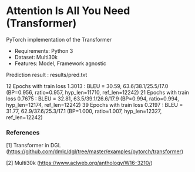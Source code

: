 # Attention Is All You Need (Transformer)

PyTorch implementation of the Transformer

* Requirements: Python 3
* Dataset: Multi30k
* Features: Model, Framework agnostic

Prediction result : results/pred.txt

12 Epochs with train loss 1.3013 : BLEU = 30.59, 63.6/38.1/25.5/17.0 (BP=0.956, ratio=0.957, hyp_len=11710, ref_len=12242)
21 Epochs with train loss 0.7675 : BLEU = 32.81, 63.5/39.1/26.6/17.9 (BP=0.994, ratio=0.994, hyp_len=12174, ref_len=12242)
39 Epochs with train loss 0.2197 : BLEU = 31.77, 62.9/37.6/25.3/17.1 (BP=1.000, ratio=1.007, hyp_len=12327, ref_len=12242)

### References
[1] Transformer in DGL (https://github.com/dmlc/dgl/tree/master/examples/pytorch/transformer)

[2] Multi30k (https://www.aclweb.org/anthology/W16-3210/)
